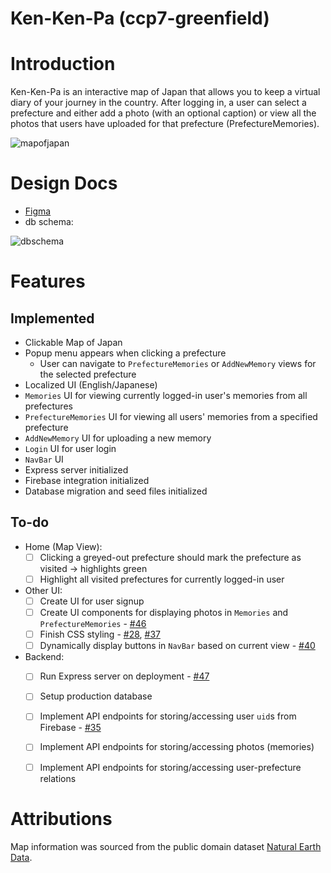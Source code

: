 # Ken-Ken-Pa (ccp7-greenfield)

# Introduction

Ken-Ken-Pa is an interactive map of Japan that allows you to keep a virtual diary of your journey in the country. After logging in, a user can select a prefecture and either add a photo (with an optional caption) or view all the photos that users have uploaded for that prefecture (PrefectureMemories). 

![mapofjapan](https://user-images.githubusercontent.com/6261485/229280879-2bc15c6a-c7ee-4d4c-b4c5-c53ff43a1aec.png)

# Design Docs

- [Figma](https://www.figma.com/file/uEQxLqI7VDrZkAqAyoZcnA/Greenfield?node-id=0%3A1&t=ISgGuJCL8iZwKYNq-1)
- db schema:

![dbschema](https://user-images.githubusercontent.com/6261485/229280886-50854d71-21a4-4076-9b96-7d9101549f0b.png)

# Features

## Implemented

- Clickable Map of Japan
- Popup menu appears when clicking a prefecture
  - User can navigate to `PrefectureMemories` or `AddNewMemory` views for the selected prefecture
- Localized UI (English/Japanese)
- `Memories` UI for viewing currently logged-in user's memories from all prefectures
- `PrefectureMemories` UI for viewing all users' memories from a specified prefecture
- `AddNewMemory` UI for uploading a new memory
- `Login` UI for user login
- `NavBar` UI
- Express server initialized
- Firebase integration initialized
- Database migration and seed files initialized

## To-do

- Home (Map View):
  - [ ] Clicking a greyed-out prefecture should mark the prefecture as visited → highlights green
  - [ ] Highlight all visited prefectures for currently logged-in user
  
- Other UI:
  - [ ] Create UI for user signup
  - [ ] Create UI components for displaying photos in `Memories` and `PrefectureMemories` - [#46](https://github.com/LakGillJPN/ccp7-greenfield/issues/46)
  - [ ] Finish CSS styling - [#28](https://github.com/LakGillJPN/ccp7-greenfield/issues/28), [#37](https://github.com/LakGillJPN/ccp7-greenfield/issues/37)
  - [ ] Dynamically display buttons in `NavBar` based on current view - [#40](https://github.com/LakGillJPN/ccp7-greenfield/issues/40)

- Backend:
  - [ ] Run Express server on deployment - [#47](https://github.com/LakGillJPN/ccp7-greenfield/issues/47)
  - [ ] Setup production database
  - [ ] Implement API endpoints for storing/accessing user `uid`s from Firebase - [#35](https://github.com/LakGillJPN/ccp7-greenfield/issues/35)
  - [ ] Implement API endpoints for storing/accessing photos (memories)
  - [ ] Implement API endpoints for storing/accessing user-prefecture relations


# Attributions
Map information was sourced from the public domain dataset [Natural Earth Data](https://www.naturalearthdata.com/).
